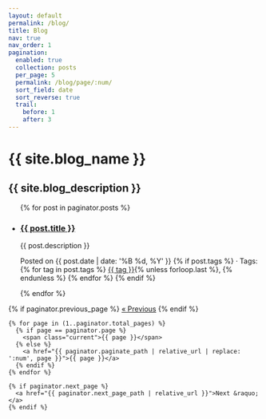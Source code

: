 ```yaml
---
layout: default
permalink: /blog/
title: Blog
nav: true
nav_order: 1
pagination:
  enabled: true
  collection: posts
  per_page: 5
  permalink: /blog/page/:num/
  sort_field: date
  sort_reverse: true
  trail:
    before: 1
    after: 3
---
```


<div class="blog-index">
  <div class="header-bar">
    <h1>{{ site.blog_name }}</h1>
    <h2>{{ site.blog_description }}</h2>
  </div>

  <ul class="post-list">
    {% for post in paginator.posts %}
      <li class="post-item">
        <h3><a href="{{ post.url | relative_url }}">{{ post.title }}</a></h3>
        <p>{{ post.description }}</p>
        <p class="post-meta">
          Posted on {{ post.date | date: '%B %d, %Y' }}
          {% if post.tags %}
            &middot; Tags:
            {% for tag in post.tags %}
              <a href="/blog/tag/{{ tag | slugify }}/">{{ tag }}</a>{% unless forloop.last %}, {% endunless %}
            {% endfor %}
          {% endif %}
        </p>
      </li>
    {% endfor %}
  </ul>

  <div class="pagination">
    {% if paginator.previous_page %}
      <a href="{{ paginator.previous_page_path | relative_url }}">&laquo; Previous</a>
    {% endif %}

    {% for page in (1..paginator.total_pages) %}
      {% if page == paginator.page %}
        <span class="current">{{ page }}</span>
      {% else %}
        <a href="{{ paginator.paginate_path | relative_url | replace: ':num', page }}">{{ page }}</a>
      {% endif %}
    {% endfor %}

    {% if paginator.next_page %}
      <a href="{{ paginator.next_page_path | relative_url }}">Next &raquo;</a>
    {% endif %}
  </div>
</div>
